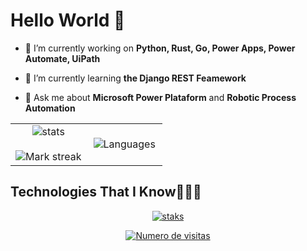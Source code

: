 # Hello World 🖖

- 🔭 I’m currently working on **Python, Rust, Go, Power Apps, Power Automate, UiPath**

- 🌱 I’m currently learning **the Django REST Feamework**

- 💬 Ask me about **Microsoft Power Plataform** and **Robotic Process Automation**

<!--- stats & Trophy (start) -->
<p align="center">
  <!--- stats (start) -->
  <table align="center">
    <tr border="none">
      <td width="50%" align="center">
        <img  alt="stats" align="center"  src="https://github-readme-stats.vercel.app/api?username=pedro-meinen&theme=dark&show_icons=true&count_private=true" />
        </br></br>
        <img  alt="Mark streak" src="https://github-readme-streak-stats.herokuapp.com/?user=pedro-meinen&theme=dark&hide_border=false" />
      </td>
      <td width="50%" align="center">
        <img  alt="Languages" align="center"  src="https://github-readme-stats.anuraghazra1.vercel.app/api/top-langs/?username=pedro-meinen&theme=dark&hide_border=false&no-bg=true&no-frame=true&langs_count=10"/>
      </td>
    </tr>
  </table>
  <!--- stats (end) -->
</p>
<!--- stats (end) -->

<!--h1 without bottom border-->
## Technologies That I Know👨🏻‍💻

<p align="center">
  <a href="https://skillicons.dev">
    <img  alt="staks" src="https://skillicons.dev/icons?i=git,md,python,go,rust,fastapi,selenium,regex,django,docker&perline=9" />
  </a>
</p>

<!--profile visit count-->
<div align="center">

[![Numero de visitas](https://visitcount.itsvg.in/api?id=pedro-meinen&icon=3&color=6)](https://visitcount.itsvg.in)

</div>
